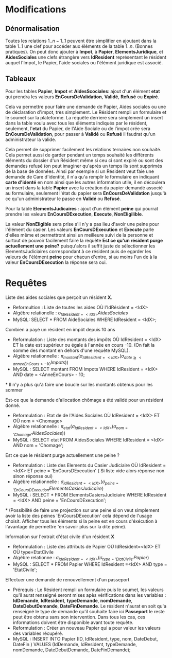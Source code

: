 # Modifications

## Dénormalisation
Toutes les relations $1..n-1..1$ peuvent
être simplifier en ajoutant dans la table $1..1$ une clef pour
accéder aux éléments de la table $1..n$. (Bonnes pratiques).
On peut donc ajouter à **Impot**, à **Papier**,
**ElementsJuridique**, et **AidesSociales** une clefs
étrangère vers **IdResident** représentant le résident auquel
l'Impot, le Papier, l'aide sociales ou l'élément juridique est
associé.

## Tableaux

Pour les tables **Papier**, **Impot** et **AidesScociales**: ajout d'un élément **etat** qui prendra
les valeurs **EnCoursDeValidation**, **Validé**, **Refusé** ou **Expiré**.

Cela va permettre pour faire une demande de Papier, Aides sociales ou une de déclaration d'impot, très simplement.
Le Résident rempli un formulaire et le soumet sur la plateforme.
La requête derriere sera simplement un insert dans la table voulu avec tous les éléments indiqués par le résident,
seulement, l'**etat** du Papier, de l'Aide Sociale ou de l'impot crée sera **EnCoursDeValidation**,
pour passer à **Validé** ou **Refusé** il faudrat qu'un administrateur la valide.

Cela permet de supprimer facilement les relations ternaires non souhaité.
Cela permet aussi de garder pendant un temps souhaité les différents éléments du dossier d'un Résident même si ceu ci sont
expiré ou sont des demandes refusé (on peut imaginer qu'après un temps ils sont supprimés de la base de données.
Ainsi par exemple si un Résident veut faie une demande de Care d'identité,
il n'a qu'a remplir le formulaire en indiquant **carte d'identé** en nom ainsi que les autres information utile,
il en découlera un insert dans la table **Papier** avec la création du papier demandé associé au formulaire,
seulement l'état du papier sera **EnCoursDeValidation** jusqu'à ce qu'un administrateur le passe en **Validé** ou **Refusé**.

Pour la table **ElementsJudicaires** : ajout d'un élément **peine** qui pourrat prendre les valeurs
**EnCoursDExecution**, **Execute**, **NonEligilible**.

La valeur **NonEligible** sera prise s'il n'y a pas lieu d'avoir une peine pour l'élément du casier. Les valeurs
**EnCoursDExecution** et **Execute** parle d'elles même et permettront ainsi un meilleure suivi de la personne et surtout de
pouvoir facilement faire la requête **Est ce qu'un résident purge actuellement une peine?**
puisqu'alors il suffit juste de sélectionner les ElementsJudiciaires correspondant à ce résident puis de egarder
les valeurs de l'élément **peine** pour chacun d'entre, si au moins l'un de à la valeur **EnCoursDExecution** la réponse sera oui.

# Requêtes

Liste des aides sociales que perçoit un résident **X**.
- Reformultion : Liste de toutes les aides OÙ l'IdRésident = \<IdX\>
- Algèbre relationelle : $\sigma_{IdResident=<IdX>}AidesSociales$
- MySQL: SELECT \* FROM AideSociales WHERE IdResident = \<IdX\>;

Combien a payé un résident en impôt depuis 10 ans
- Reformulation : Liste des montants des impôts OÙ IdRésident = \<IdX\>
ET la date est supérieur ou égale à l'année en cours -10.
(On fait la somme des montant en dehors d'une requête MySQL).
- Algèbre relationnelle :
$\pi_{montant}(\sigma_{IdResident=<IdX>}(\sigma_{date\geqq<anneeEnCours>-10}Impots))$
- MySQL : SELECT montant FROM Impots WHERE IdResident = \<IdX\> AND date = \<AnneEnCours\> - 10;

\* Il n'y a plus qu'à faire une boucle sur les montants obtenus
pour les sommer

Est-ce que la demande d'allocation chômage a été validé pour un résident donné.
- Reformulation : Etat de de l'Aides Sociales OÙ IdResident = \<IdX\> ET OÙ nom = \<Chomage\>
- Algèbre relationnelle :
$\pi_{etat}(\sigma_{IdResident=<IdX>}(\sigma_{nom='Chomage'}AidesSociales))$
- MySQL : SELECT etat FROM AidesSociales WHERE IdResident = \<IdX\> AND nom = 'Chomage';

Est ce que le résident purge actuellement une peine ?

- Reformulation : Liste des Elements du Casier Judiciaire OÙ IdResident = \<IdX\> ET peine = 'EnCoursDExecution'
( Si liste vide alors réponse non sinon réponse oui)
- Algèbre relationnelle :
$\sigma_{IdResident=<IdX>}(\sigma_{peine='EnCoursDExecution}ElementsCasierJudicaire)$
- MySQL : SELECT \* FROM ElementsCasiersJudiciaire WHERE IdResident = \<IdX\> AND peine = 'EnCoursDExecution';

\* (Possibilité de faire une projection sur une peine si on veut simplement avoir la liste des peines 'EnCoursDExecution'
cela dépend de l'usage choisit.
Afficher tous les éléments si la peine est en cours d'éxécution à l'avantage de permettre 'en savoir plus sur la dite peine).

Information sur l'extrait d'état civile d'un résident **X**
- Reformulation : Liste des attributs de Papier OÙ
IdResident=\<IdX\> ET OÙ type=EtatCivile
- Algèbre relationne :
$\sigma_{IdeResident=<IdX>}(\sigma_{type='EtatCivile'}Papier)$
- MySQL : SELECT \* FROM Papier WHERE IdResident =\<IdX\> AND type = 'EtatCivile';

Effectuer une demande de renouvellement d'un passeport
- Prérequis : Le Résident rempli un formulaire puis le soumet,
les valeurs qu'il aurat renseigné seront mises apès vérifications dans les variables :
**IdDemande**, **IdResident**, **typeDemande**, **nomDemande**, **DateDebutDemande**, **DateFinDemande**.
Le résident n'aurat en soit qu'a renseigné le type de demande qu'il souhaite faire ici **Passeport**
le reste peut être obtenu sans son intervention.
Dans tous les cas, ces informations doivent être disponible avant toute requête.
- Reformulation : Créer un nouveau Papier qui a pour valeur les valeurs des variables récupéré.
- MySQL : INSERT INTO Papier (ID, IdResident, type, nom, DateDebut, DateFin )
VALUES (IdDemande, IdResident, typeDemande, nomDemande, DateDebutDemande, DateFinDemande);
